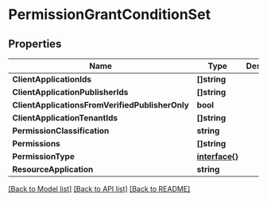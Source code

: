 # PermissionGrantConditionSet

## Properties

Name | Type | Description | Notes
------------ | ------------- | ------------- | -------------
**ClientApplicationIds** | **[]string** |  | [optional] 
**ClientApplicationPublisherIds** | **[]string** |  | [optional] 
**ClientApplicationsFromVerifiedPublisherOnly** | **bool** |  | [optional] 
**ClientApplicationTenantIds** | **[]string** |  | [optional] 
**PermissionClassification** | **string** |  | [optional] 
**Permissions** | **[]string** |  | [optional] 
**PermissionType** | [**interface{}**](.md) |  | [optional] 
**ResourceApplication** | **string** |  | [optional] 

[[Back to Model list]](../README.md#documentation-for-models) [[Back to API list]](../README.md#documentation-for-api-endpoints) [[Back to README]](../README.md)


